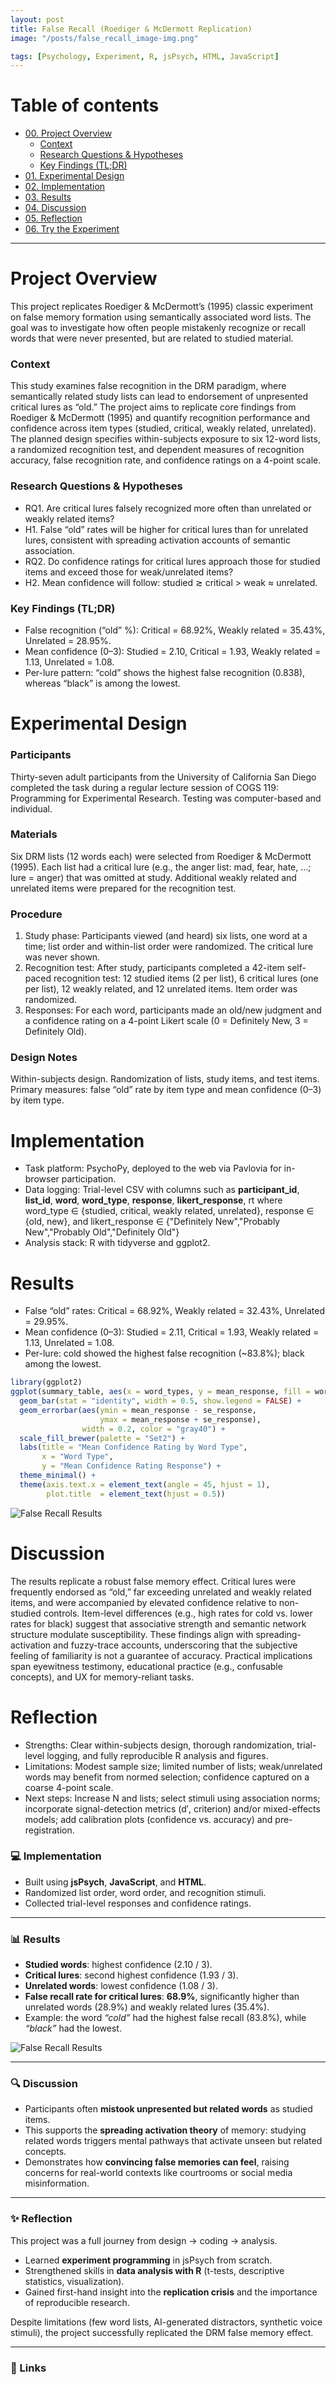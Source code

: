 ```yaml
---
layout: post
title: False Recall (Roediger & McDermott Replication)
image: "/posts/false_recall_image-img.png"

tags: [Psychology, Experiment, R, jsPsych, HTML, JavaScript]
---
```


# Table of contents
- [00. Project Overview](#overview)
   - [Context](#context)
   - [Research Questions & Hypotheses](#rq)
   - [Key Findings (TL;DR)](#tldr)
- [01. Experimental Design](#design)
- [02. Implementation](#implementation)
- [03. Results](#results)
- [04. Discussion](#discussion)
- [05. Reflection](#reflection)
- [06. Try the Experiment](#try)

---

# Project Overview  <a name="overview-main"></a>

This project replicates Roediger & McDermott’s (1995) classic experiment on false memory formation using semantically associated word lists. The goal was to investigate how often people mistakenly recognize or recall words that were never presented, but are related to studied material.

### Context <a name="overview-context"></a>
This study examines false recognition in the DRM paradigm, where semantically related study lists can lead to endorsement of unpresented critical lures as “old.” The project aims to replicate core findings from Roediger & McDermott (1995) and quantify recognition performance and confidence across item types (studied, critical, weakly related, unrelated). The planned design specifies within-subjects exposure to six 12-word lists, a randomized recognition test, and dependent measures of recognition accuracy, false recognition rate, and confidence ratings on a 4-point scale. 

### Research Questions & Hypotheses <a name="rq"></a>
* RQ1. Are critical lures falsely recognized more often than unrelated or weakly related items?
* H1. False “old” rates will be higher for critical lures than for unrelated lures, consistent with spreading activation accounts of semantic association.
* RQ2. Do confidence ratings for critical lures approach those for studied items and exceed those for weak/unrelated items?
* H2. Mean confidence will follow: studied ≳ critical > weak ≈ unrelated.

### Key Findings (TL;DR) <a name="tldr"></a>
* False recognition (“old” %): Critical = 68.92%, Weakly related = 35.43%, Unrelated = 28.95%.
* Mean confidence (0–3): Studied = 2.10, Critical = 1.93, Weakly related = 1.13, Unrelated = 1.08.
* Per-lure pattern: “cold” shows the highest false recognition (0.838), whereas “black” is among the lowest.

# Experimental Design <a name="design"></a>
### Participants
Thirty-seven adult participants from the University of California San Diego completed the task during a regular lecture session of COGS 119: Programming for Experimental Research. Testing was computer-based and individual.

### Materials
Six DRM lists (12 words each) were selected from Roediger & McDermott (1995). Each list had a critical lure (e.g., the anger list: mad, fear, hate, …; lure = anger) that was omitted at study. Additional weakly related and unrelated items were prepared for the recognition test.

### Procedure
1. Study phase: Participants viewed (and heard) six lists, one word at a time; list order and within-list order were randomized. The critical lure was never shown.
2. Recognition test: After study, participants completed a 42-item self-paced recognition test: 12 studied items (2 per list), 6 critical lures (one per list), 12 weakly related, and 12 unrelated items. Item order was randomized.
3. Responses: For each word, participants made an old/new judgment and a confidence rating on a 4-point Likert scale (0 = Definitely New, 3 = Definitely Old).

### Design Notes
Within-subjects design. Randomization of lists, study items, and test items. Primary measures: false “old” rate by item type and mean confidence (0–3) by item type.

# Implementation <a name="implementation"></a>
* Task platform: PsychoPy, deployed to the web via Pavlovia for in-browser participation.
* Data logging: Trial-level CSV with columns such as **participant_id**, **list_id**, **word**, **word_type**, **response**, **likert_response**, rt where word_type ∈ {studied, critical, weakly related, unrelated}, response ∈ {old, new}, and likert_response ∈ {"Definitely New","Probably New","Probably Old","Definitely Old"}
* Analysis stack: R with tidyverse and ggplot2.

# Results <a name="results"></a>
* False “old” rates: Critical = 68.92%, Weakly related = 32.43%, Unrelated = 29.95%.
* Mean confidence (0–3): Studied = 2.11, Critical = 1.93, Weakly related = 1.13, Unrelated = 1.08.
* Per-lure: cold showed the highest false recognition (~83.8%); black among the lowest.

```r
library(ggplot2)
ggplot(summary_table, aes(x = word_types, y = mean_response, fill = word_types)) +
  geom_bar(stat = "identity", width = 0.5, show.legend = FALSE) +
  geom_errorbar(aes(ymin = mean_response - se_response,
                    ymax = mean_response + se_response),
                width = 0.2, color = "gray40") +
  scale_fill_brewer(palette = "Set2") +
  labs(title = "Mean Confidence Rating by Word Type",
       x = "Word Type",
       y = "Mean Confidence Rating Response") +
  theme_minimal() +
  theme(axis.text.x = element_text(angle = 45, hjust = 1),
        plot.title  = element_text(hjust = 0.5))
```
![False Recall Results](post/mean_confidence-img.png)




# Discussion <a name="discussion"></a>
The results replicate a robust false memory effect. Critical lures were frequently endorsed as “old,” far exceeding unrelated and weakly related items, and were accompanied by elevated confidence relative to non-studied controls. Item-level differences (e.g., high rates for cold vs. lower rates for black) suggest that associative strength and semantic network structure modulate susceptibility. These findings align with spreading-activation and fuzzy-trace accounts, underscoring that the subjective feeling of familiarity is not a guarantee of accuracy. Practical implications span eyewitness testimony, educational practice (e.g., confusable concepts), and UX for memory-reliant tasks.

# Reflection <a name="reflection"></a>
* Strengths: Clear within-subjects design, thorough randomization, trial-level logging, and fully reproducible R analysis and figures.
* Limitations: Modest sample size; limited number of lists; weak/unrelated words may benefit from normed selection; confidence captured on a coarse 4-point scale.
* Next steps: Increase N and lists; select stimuli using association norms; incorporate signal-detection metrics (d′, criterion) and/or mixed-effects models; add calibration plots (confidence vs. accuracy) and pre-registration.




### 💻 Implementation
- Built using **jsPsych**, **JavaScript**, and **HTML**.  
- Randomized list order, word order, and recognition stimuli.  
- Collected trial-level responses and confidence ratings.  

---

### 📊 Results
- **Studied words**: highest confidence (2.10 / 3).  
- **Critical lures**: second highest confidence (1.93 / 3).  
- **Unrelated words**: lowest confidence (1.08 / 3).  
- **False recall rate for critical lures**: **68.9%**, significantly higher than unrelated words (28.9%) and weakly related lures (35.4%).  
- Example: the word *“cold”* had the highest false recall (83.8%), while *“black”* had the lowest.  

![False Recall Results](/posts/false_recall_results.png)

---

### 🔍 Discussion
- Participants often **mistook unpresented but related words** as studied items.  
- This supports the **spreading activation theory** of memory: studying related words triggers mental pathways that activate unseen but related concepts.  
- Demonstrates how **convincing false memories can feel**, raising concerns for real-world contexts like courtrooms or social media misinformation.  

---

### ✨ Reflection
This project was a full journey from design → coding → analysis.  
- Learned **experiment programming** in jsPsych from scratch.  
- Strengthened skills in **data analysis with R** (t-tests, descriptive statistics, visualization).  
- Gained first-hand insight into the **replication crisis** and the importance of reproducible research.  

Despite limitations (few word lists, AI-generated distractors, synthetic voice stimuli), the project successfully replicated the DRM false memory effect.  

---

### 📎 Links

